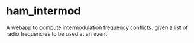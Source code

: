 # ham_intermod
A webapp to compute intermodulation frequency conflicts, given a list of radio frequencies to be used at an event.
